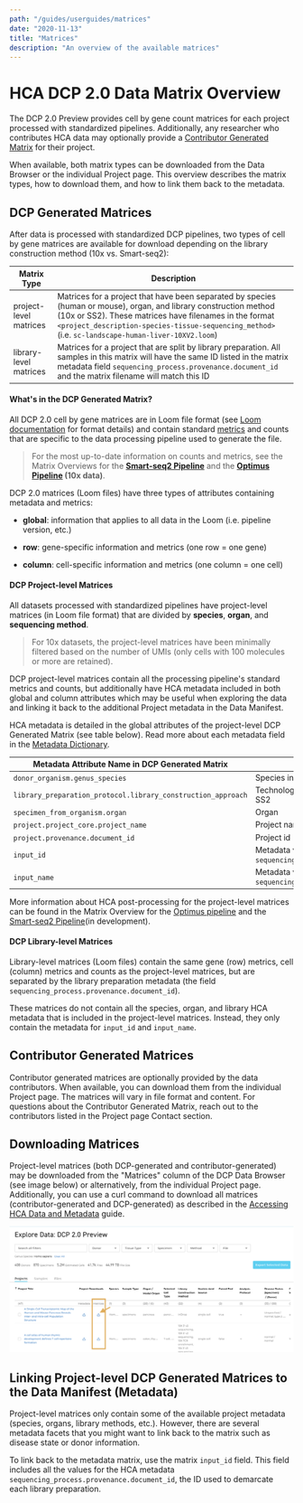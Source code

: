 ```yaml
---
path: "/guides/userguides/matrices"
date: "2020-11-13"
title: "Matrices"
description: "An overview of the available matrices"
---
```


# HCA DCP 2.0 Data Matrix Overview 

The DCP 2.0 Preview provides cell by gene count matrices for each project processed with standardized pipelines. Additionally, any researcher who contributes HCA data may optionally provide a [Contributor Generated Matrix](#contributor-generated-matrices) for their project. 

When available, both matrix types can be downloaded from the Data Browser or the individual Project page. This overview describes the matrix types, how to download them, and how to link them back to the metadata.

## DCP Generated Matrices
After data is processed with standardized DCP pipelines, two types of cell by gene matrices are available for download depending on the library construction method (10x vs. Smart-seq2):

| Matrix Type | Description |
| --- | --- |
| project-level matrices | Matrices for a project that have been separated by species (human or mouse), organ, and library construction method (10x or SS2). These matrices have filenames in the format `<project_description-species-tissue-sequencing_method>` (i.e. `sc-landscape-human-liver-10XV2.loom`)|
| library-level matrices | Matrices for a project that are split by library preparation. All samples in this matrix will have the same ID listed in the matrix metadata field `sequencing_process.provenance.document_id` and the matrix filename will match this ID |


#### What's in the DCP Generated Matrix? 

All DCP 2.0 cell by gene matrices are in Loom file format (see [Loom documentation](http://linnarssonlab.org/loompy/index.html#) for format details) and contain standard [metrics](/pipelines/hca-pipelines/data-processing-pipelines/qc-metrics) and counts that are specific to the data processing pipeline used to generate the file. 

> For the most up-to-date information on counts and metrics, see the Matrix Overviews for the **[Smart-seq2 Pipeline](https://broadinstitute.github.io/warp/documentation/Pipelines/Smart-seq2_Multi_Sample_Pipeline/Loom_schema.html)** and the **[Optimus Pipeline](https://broadinstitute.github.io/warp/documentation/Pipelines/Optimus_Pipeline/Loom_schema.html) (10x data)**.

DCP 2.0 matrices (Loom files) have three types of attributes containing metadata and metrics:
- **global**: information that applies to all data in the Loom (i.e. pipeline version, etc.)

- **row**: gene-specific information and metrics (one row = one gene)

- **column**: cell-specific information and metrics (one column = one cell)


#### DCP Project-level Matrices
All datasets processed with standardized pipelines have project-level matrices (in Loom file format) that are divided by **species**, **organ**, and **sequencing method**. 

> For 10x datasets, the project-level matrices have been minimally filtered based on the number of UMIs (only cells with 100 molecules or more are retained).

DCP project-level matrices contain all the processing pipeline's standard metrics and counts, but additionally have HCA metadata included in both global and column attributes which may be useful when exploring the data and linking it back to the additional Project metadata in the Data Manifest. 

HCA metadata is detailed in the global attributes of the project-level DCP Generated Matrix (see table below). Read more about each metadata field in the [Metadata Dictionary](/metadata/). 

| Metadata Attribute Name in DCP Generated Matrix | Metadata Description | 
| --- | --- |
| `donor_organism.genus_species` | Species information; human or mouse |
| `library_preparation_protocol.library_construction_approach` | Technology used for library preparation, i.e 10x or SS2 |
| `specimen_from_organism.organ` | Organ |	
| `project.project_core.project_name` | Project name |
| `project.provenance.document_id` | Project id |
| `input_id` | Metadata values for  `sequencing_process.provenance.document_id` |
| `input_name` | Metadata values for `sequencing_input.biomaterial_core.biomaterial_id` |

More information about HCA post-processing for the project-level matrices can be found in the Matrix Overview for the [Optimus pipeline](https://broadinstitute.github.io/warp/documentation/Pipelines/Optimus_Pipeline/Loom_schema.html#hca-data-coordination-platform-matrix-processing) and the [Smart-seq2 Pipeline](https://broadinstitute.github.io/warp/documentation/Pipelines/Smart-seq2_Multi_Sample_Pipeline/Loom_schema.html#table-2-column-attributes-cell-metrics)(in development). 

#### DCP Library-level Matrices 
Library-level matrices (Loom files) contain the same gene (row) metrics, cell (column) metrics and counts as the project-level matrices, but are separated by the library preparation metadata (the field `sequencing_process.provenance.document_id`).

These matrices do not contain all the species, organ, and library HCA metadata that is included in the project-level matrices. Instead, they only contain the metadata for `input_id` and `input_name`. 

## Contributor Generated Matrices
Contributor generated matrices are optionally provided by the data contributors. When available, you can download them from the individual Project page. The matrices will vary in file format and content. For questions about the Contributor Generated Matrix, reach out to the contributors listed in the Project page Contact section.

## Downloading Matrices
Project-level matrices (both DCP-generated and contributor-generated) may be downloaded from the "Matrices" column of the DCP Data Browser (see image below) or alternatively, from the individual Project page. Additionally, you can use a curl command to download all matrices (contributor-generated and DCP-generated) as described in the [Accessing HCA Data and Metadata](/quick-start-guide) guide.

![Browsing Projects in the Data Explorer](../_images/explore_dcp_2_matrices.png "Exploring Projects")

## Linking Project-level DCP Generated Matrices to the Data Manifest (Metadata)
Project-level matrices only contain some of the available project metadata (species, organs, library methods, etc.). However, there are several metadata facets that you might want to link back to the matrix such as disease state or donor information. 

To link back to the metadata matrix, use the matrix `input_id` field. This field includes all the values for the HCA metadata `sequencing_process.provenance.document_id`, the ID used to demarcate each library preparation. 




